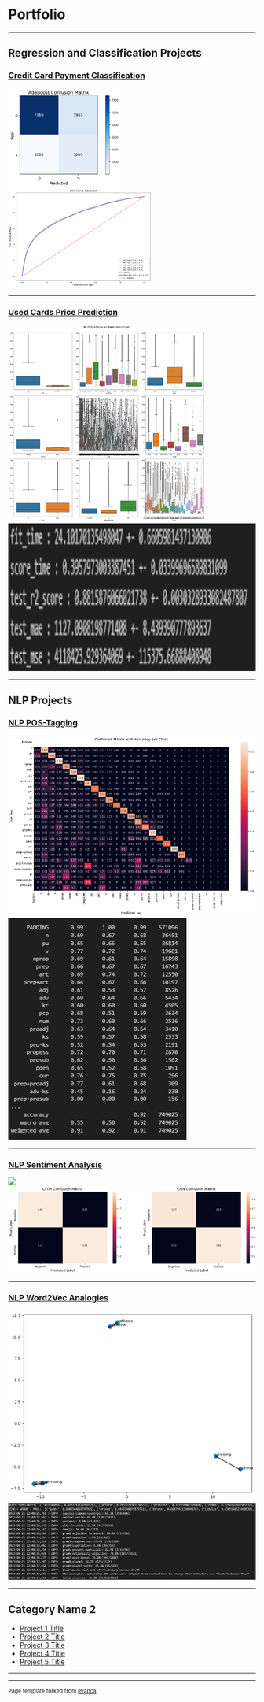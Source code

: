 # Portfolio

---

## Regression and Classification Projects

### [Credit Card Payment Classification](/credit-card-classification)
<img src="images/credit-card-cm-ada.png" height="200"/> <img src="images/credit-card-roc-ada.png" height="200"/>

---

### [Used Cards Price Prediction](/used-cars-price-prediction)
<img src="images/used_car_prices_eda.png" width="400" height="400"/>
<img src="images/used_car_prices_model_results.png" width="600" height="300"/>

---

## NLP Projects

### [NLP POS-Tagging](/pos-tagging)
<img src="images/pos-tagging-cm.png"/>
<img src="images/pos-tagging-results.png"/>

---

### [NLP Sentiment Analysis](/sentiment-analysis)
<img src="images/sentiment_analysis_confusion_lstm.png"/>
<img src="images/sentiment_analysis_confusion_matrices.png"/>

---

### [NLP Word2Vec Analogies](/analogies)
<img src="images/word2vec.png"/>
<img src="images/word-similarities.png"/>

---

## Category Name 2

- [Project 1 Title](http://example.com/)
- [Project 2 Title](http://example.com/)
- [Project 3 Title](http://example.com/)
- [Project 4 Title](http://example.com/)
- [Project 5 Title](http://example.com/)

---




---
<p style="font-size:11px">Page template forked from <a href="https://github.com/evanca/quick-portfolio">evanca</a></p>
<!-- Remove above link if you don't want to attibute -->
